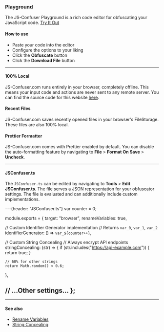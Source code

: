 ### Playground

The JS-Confuser Playground is a rich code editor for obfuscating your JavaScript code.
[Try It Out](/editor)

#### How to use

- Paste your code into the editor
- Configure the options to your liking
- Click the **Obfuscate** button
- Click the **Download File** button

---

#### 100% Local

JS-Confuser.com runs entirely in your browser, completely offline. This means your input code and actions are never sent to any remote server. You can find the source code for this website [here](https://github.com/MichaelXF/js-confuser-website).

#### Recent Files

JS-Confuser.com saves recently opened files in your browser's FileStorage. These files are also 100% local.

#### Prettier Formatter

JS-Confuser.com comes with Prettier enabled by default. You can disable the auto-formatting feature by navigating to **File** > **Format On Save** > **Uncheck**.

---

#### JSConfuser.ts

The `JSConfuser.ts` can be edited by navigating to **Tools** > **Edit JSConfuser.ts**. The file serves a JSON representation for your obfuscator settings. The file is evaluated and can additionally include custom implementations.

---{header: "JSConfuser.ts"}
var counter = 0;

module.exports = {
  target: "browser",
  renameVariables: true,

  // Custom Identifier Generator implementation
  // Returns `var_0`, `var_1`, `var_2`
  identifierGenerator: () => `var_${counter++}`,

  // Custom String Concealing
  // Always encrypt API endpoints
  stringConcealing: (str) => {
    if (str.includes("https://api-example.com")) {
      return true;
    }

    // 60% for other strings
    return Math.random() < 0.6;
  },

  // ...Other settings...
};
---

---

#### See also

- [Rename Variables](../options/renameVariables)
- [String Concealing](..options/stringConcealing)
